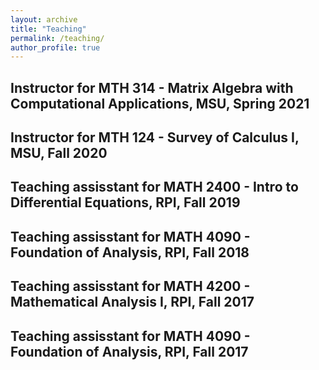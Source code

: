 ```yaml
---
layout: archive
title: "Teaching"
permalink: /teaching/
author_profile: true
---
```


Instructor for MTH 314 - Matrix Algebra with Computational Applications, MSU, Spring 2021
------------

Instructor for MTH 124 - Survey of Calculus I, MSU, Fall 2020
------------

Teaching assisstant for MATH 2400 - Intro to Differential Equations, RPI, Fall 2019
------------

Teaching assisstant for MATH 4090 - Foundation of Analysis, RPI, Fall 2018
---------

Teaching assisstant for MATH 4200 - Mathematical Analysis I, RPI, Fall 2017
---------

Teaching assisstant for MATH 4090 - Foundation of Analysis, RPI, Fall 2017
----------





